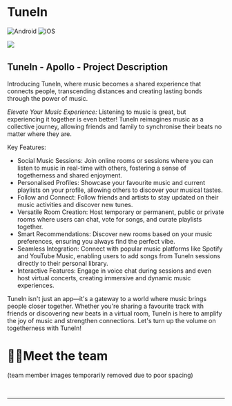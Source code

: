 # TuneIn
![Android](https://img.shields.io/badge/Android-3DDC84?style=for-the-badge&logo=android&logoColor=white) ![iOS](https://img.shields.io/badge/iOS-000000?style=for-the-badge&logo=ios&logoColor=white) 

<a href="https://codecov.io/github/COS301-SE-2024/TuneIn" > 
 <img src="https://codecov.io/github/COS301-SE-2024/TuneIn/branch/develop/graph/badge.svg?token=RyPUPAO23n"/> 
</a>

## TuneIn - Apollo - Project Description

Introducing TuneIn, where music becomes a shared experience that connects people, transcending distances and creating lasting bonds through the power of music.

*Elevate Your Music Experience:*
Listening to music is great, but experiencing it together is even better! TuneIn reimagines music as a collective journey, allowing friends and family to synchronise their beats no matter where they are.

Key Features:

- Social Music Sessions: Join online rooms or sessions where you can listen to music in real-time with others, fostering a sense of togetherness and shared enjoyment.
- Personalised Profiles: Showcase your favourite music and current playlists on your profile, allowing others to discover your musical tastes.
- Follow and Connect: Follow friends and artists to stay updated on their music activities and discover new tunes.
- Versatile Room Creation: Host temporary or permanent, public or private rooms where users can chat, vote for songs, and curate playlists together.
- Smart Recommendations: Discover new rooms based on your music preferences, ensuring you always find the perfect vibe.
- Seamless Integration: Connect with popular music platforms like Spotify and YouTube Music, enabling users to add songs from TuneIn sessions directly to their personal library.
- Interactive Features: Engage in voice chat during sessions and even host virtual concerts, creating immersive and dynamic music experiences.

TuneIn isn't just an app—it's a gateway to a world where music brings people closer together. Whether you're sharing a favourite track with friends or discovering new beats in a virtual room, TuneIn is here to amplify the joy of music and strengthen connections. Let's turn up the volume on togetherness with TuneIn!

# 🧑‍💻Meet the team
(team member images temporarily removed due to poor spacing)

<table style="border-width: 1px; width: 100%; font-family: Arial, sans-serif; border-collapse: collapse;">
  <tr>
    <td style="vertical-align: top; width:auto; border: 0; padding: 10px;">
      <img src="" width="400" height="auto" style="display: block; margin: 0 auto;">
    </td>
    <td style="vertical-align: top; width: auto; border: 0; padding: 10px;">
      <h2><b style="font-size: 18px;">Linda Masia</b></h2> 
​      <b style="font-size: 16px;">Project Manager | System Architect | UI Engineer (co-lead)<br></b><br>
      I am a detail-oriented final year Computer Science student with a passion for coding and a knack for problem-solving. With a strong background in full-stack web development, database management, and a touch of machine learning expertise, I bring a diverse skill set to the table.<br><br>By day, I'm immersed in the world of algorithms and data structures, and by night, I'm conjuring up innovative solutions to real-world problems.
​      <br><br>
​      <a href="https://github.com/Linda-Masia" style="text-decoration: none; margin-right: 10px; display: inline-block; vertical-align: middle;">
​        <img src="https://img.icons8.com/material-rounded/24/000000/github.png" width="30" height="30">
​      </a>
​      <a href="https://www.linkedin.com/in/linda-masia/" style="text-decoration: none; margin-right: 10px; display: inline-block; vertical-align: middle;">
​        <img src="https://img.icons8.com/fluency/24/000000/linkedin.png"  width="30" height="30">
​      </a>
      <br><br>
      <img alt="stats" src="https://github-readme-stats.vercel.app/api?username=Linda-Masia&show_icons=true&hide_border=true"/>
      <br>
​    </td>
  </tr>
  <tr>
    <td style="vertical-align: top; width:auto; border: 0; padding: 10px;">
      <img src="" width="800" height="auto" style="display: block; margin: 0 auto;">
    </td>
    <td style="vertical-align: top; width: auto; border: 0; padding: 10px;">
      <h2><b style="font-size: 18px;">Lesedi Kekana</b></h2>
      <b style="font-size: 16px;">DevOps Engineer (lead) | Integration Engineer (lead) | Former Project Manager<br>Designer (consultant) | Services Engineer<br></b><br>
      Driven by a passion for computing and problem-solving, I am a final-year BSc Computer Science student with a robust portfolio of successful projects, both in my internship and in personal capacity, translating academic knowledge into real-world applications.<br><br> With this technical knowledge and a dedication to continuous learning, through leveraging my problem-solving skills and passion, I am poised to tackle complex challenges, drive innovation, and make impactful contributions to the field of software engineering.
      <br><br>
      <a href="https://github.com/lkekana" style="text-decoration: none; margin-right: 10px; display: inline-block; vertical-align: middle;">
        <img src="https://img.icons8.com/material-rounded/24/000000/github.png" width="30" height="30">
      </a>
      <a href="https://www.linkedin.com/in/lesedi-kekana-4b966728a/" style="text-decoration: none; margin-right: 10px; display: inline-block; vertical-align: middle;">
        <img src="https://img.icons8.com/fluency/24/000000/linkedin.png"  width="30" height="30">
      </a>
      <br><br>
      <img alt="stats" src="https://github-readme-stats.vercel.app/api?username=lkekana&show_icons=true&hide_border=true"/>
      <br>
    </td>
  </tr>
  <tr>
​    <td style="vertical-align: top; width:auto; border: 0; padding: 10px;">
​      <img src="" width="400" height="auto" style="display: block; margin: 0 auto;">
​    </td>
​    <td style="vertical-align: top; width: auto; border: 0; padding: 10px;">
​      <h2><b style="font-size: 18px;">Nerina Borchard</h2></b>
​      <b style="font-size: 16px;">Designer (lead) | UI Engineer (co-lead) | Services Engineer<br></b><br>
    I am a final-year student at the University of Pretoria, pursuing a degree in Software Development (BSc Information and Knowledge Systems). With a passion for creating and designing innovative solutions, I specialize in crafting user interfaces that are visually appealing, intuitive, and user-friendly.<br><br>My goal is to blend aesthetics with functionality, ensuring that every interface I create not only looks good but also works seamlessly to meet the needs of its users.
​      <br><br>
​      <a href="https://github.com/NerinaBorchard" style="text-decoration: none; margin-right: 10px; display: inline-block; vertical-align: middle;">
​        <img src="https://img.icons8.com/material-rounded/24/000000/github.png" width="30" height="30">
​      </a>
​      <a href="https://www.linkedin.com/in/nerina-borchard-68bb482a8/" style="text-decoration: none; margin-right: 10px; display: inline-block; vertical-align: middle;">
​        <img src="https://img.icons8.com/fluency/24/000000/linkedin.png"  width="30" height="30">
​      </a>
    <br><br>
      <img alt="stats" src="https://github-readme-stats.vercel.app/api?username=NerinaBorchard&show_icons=true&hide_border=true"/>
      <br>
​    </td>
  </tr>
  <tr>
​    <td style="vertical-align: top; width:auto; border: 0; padding: 10px;">
​      <img src="" width="400" height="auto" style="display: block; margin: 0 auto;">
​    </td>
​    <td style="vertical-align: top; width: auto; border: 0; padding: 10px;">
​      <h2><b style="font-size: 18px;">Thabiso Matau</b></h2>
​      <b style="font-size: 16px;">Business Analyst (co-lead) | Data Engineer (lead) | Services Engineer (lead) | Integration Engineer<br></b><br>
    Highly motivated and dedicated final-year Computer Science student with a focus on Data Science and Mathematical Statistics. I am seeking a position as a Software Engineer or Data Engineer, committed to leveraging my skills and passion for learning new technologies to contribute value to a dynamic workplace.<br><br>Organized and dependable, successful at managing multiple priorities with a positive attitude. I am willing to take on added responsibilities to meet team goals.
​      <br><br>
​      <a href="https://github.com/8xbbie" style="text-decoration: none; margin-right: 10px; display: inline-block; vertical-align: middle;">
​        <img src="https://img.icons8.com/material-rounded/24/000000/github.png" width="30" height="30">
​      </a>
​      <a href="https://www.linkedin.com/in/thabiso-matau-60450425a" style="text-decoration: none; margin-right: 10px; display: inline-block; vertical-align: middle;">
​        <img src="https://img.icons8.com/fluency/24/000000/linkedin.png"  width="30" height="30">
​      </a>
    <br><br>
      <img alt="stats" src="https://github-readme-stats.vercel.app/api?username=8xbbie&show_icons=true&hide_border=true"/>
      <br>
​    </td>
  </tr>
  <tr>
​    <td style="vertical-align: top; width:auto; border: 0; padding: 10px;">
​      <img src="" width="400" height="auto" style="display: block; margin: 0 auto;">
​    </td>
​    <td style="vertical-align: top; width: auto; border: 0; padding: 10px;">
​      <h2><b style="font-size: 18px;">Jaden Moodley</b></h2>
​      <b style="font-size: 16px;">Testing Engineer (lead) | Business Analyst (co-lead) | Integration Engineer | Services Engineer<br></b><br>
    As a third-year computer science student, I bring valuable skills and a willingness to learn to this project. With a good understanding of programming languages and problem-solving techniques, gained through my coursework, I'm eager to apply these skills in a real-world setting. My experience working in teams has emphasized the importance of effective communication and cooperation, qualities that I will prioritize in this project.<br><br>While I still have much to learn, I'm enthusiastic about expanding my knowledge and embracing new challenges. With attention to detail and a commitment to delivering my best work, I believe I can make a positive contribution to this project and grow as a professional in the process.
​      <br><br>
​      <a href="https://github.com/u22528492" style="text-decoration: none; margin-right: 10px; display: inline-block; vertical-align: middle;">
​        <img src="https://img.icons8.com/material-rounded/24/000000/github.png" width="30" height="30">
​      </a>
​      <a href="https://www.linkedin.com/in/jaden-moodley-4a71012b1" style="text-decoration: none; margin-right: 10px; display: inline-block; vertical-align: middle;">
​        <img src="https://img.icons8.com/fluency/24/000000/linkedin.png"  width="30" height="30">
​      </a>
    <br><br>
      <img alt="stats" src="https://github-readme-stats.vercel.app/api?username=u22528492&show_icons=true&hide_border=true"/>
      <br>
​    </td>
  </tr>
</table>




## :blue_book: Documentation

[our UI design / wireframe](https://www.figma.com/design/vM3jH8s1Xt2CLlFjRRkzQ8/LoFi?node-id=0-1&t=8Qu3n4sAnXvIIUYE-1)

[link to our SRS document](https://github.com/COS301-SE-2024/TuneIn/blob/main/documentation/SRS.md)

[link to our Functional Requirements document (also included in SRS above)](https://github.com/COS301-SE-2024/TuneIn/blob/main/documentation/FR.md)

## :gear: Technologies

### Frontend
![Flutter](https://img.shields.io/badge/Flutter-%2302569B.svg?style=for-the-badge&logo=Flutter&logoColor=white)  ![Figma](https://img.shields.io/badge/figma-%23F24E1E.svg?style=for-the-badge&logo=figma&logoColor=white)

### Backend
![NodeJS](https://img.shields.io/badge/node.js-6DA55F?style=for-the-badge&logo=node.js&logoColor=white) ![NestJS](https://img.shields.io/badge/nestjs-%23E0234E.svg?style=for-the-badge&logo=nestjs&logoColor=white) ![Express.js](https://img.shields.io/badge/express.js-%23404d59.svg?style=for-the-badge&logo=express&logoColor=%2361DAFB)   ![JavaScript](https://img.shields.io/badge/javascript-%23323330.svg?style=for-the-badge&logo=javascript&logoColor=%23F7DF1E)  ![TypeScript](https://img.shields.io/badge/typescript-%23007ACC.svg?style=for-the-badge&logo=typescript&logoColor=white)

### Other
![AWS](https://img.shields.io/badge/AWS-%23FF9900.svg?style=for-the-badge&logo=amazon-aws&logoColor=white) ![MongoDB](https://img.shields.io/badge/MongoDB-%234ea94b.svg?style=for-the-badge&logo=mongodb&logoColor=white) ![Postgres](https://img.shields.io/badge/postgres-%23316192.svg?style=for-the-badge&logo=postgresql&logoColor=white) ![Redis](https://img.shields.io/badge/redis-%23DD0031.svg?style=for-the-badge&logo=redis&logoColor=white) ![Visual Studio Code](https://img.shields.io/badge/Visual%20Studio%20Code-0078d7.svg?style=for-the-badge&logo=visual-studio-code&logoColor=white) ![Docker](https://img.shields.io/badge/docker-%230db7ed.svg?style=for-the-badge&logo=docker&logoColor=white)  ![GitHub Actions](https://img.shields.io/badge/github%20actions-%232671E5.svg?style=for-the-badge&logo=githubactions&logoColor=white)  ![Dart](https://img.shields.io/badge/dart-%230175C2.svg?style=for-the-badge&logo=dart&logoColor=white) ![Markdown](https://img.shields.io/badge/markdown-%23000000.svg?style=for-the-badge&logo=markdown&logoColor=white)  ![CodeCov](https://img.shields.io/badge/codecov-%23ff0077.svg?style=for-the-badge&logo=codecov&logoColor=white) ![openapi initiative](https://img.shields.io/badge/openapiinitiative-%23000000.svg?style=for-the-badge&logo=openapiinitiative&logoColor=white) ![Swagger](https://img.shields.io/badge/-Swagger-%23Clojure?style=for-the-badge&logo=swagger&logoColor=white) 

## 📊 Project Management

[link to Project Board (currently private)](https://github.com/orgs/COS301-SE-2024/projects/89)

## :mailbox: ​Contact Us

Team Email: apollo.capstone@gmail.com

<img src="./assets/team/WhatsApp Image 2024-04-25 at 14.02.07.jpeg"/>